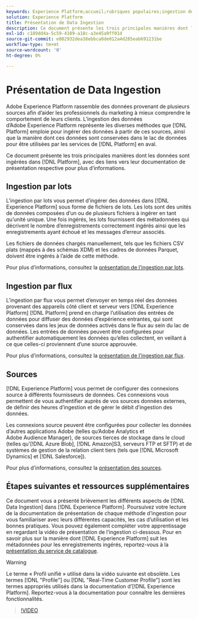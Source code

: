 ```yaml
---
keywords: Experience Platform;accueil;rubriques populaires;ingestion des données;emplacement des données;Emplacement Des Données;Gestion des données;gestion des données;Traçabilité;traçabilité;lot;Lot;données ingérées
solution: Experience Platform
title: Présentation de Data Ingestion
description: Ce document présente les trois principales manières dont les données sont ingérées dans Platform, avec des liens vers leur documentation de présentation respectives pour plus d’informations.
exl-id: c189dd4a-5c59-4189-a18c-a3e45a9ff01d
source-git-commit: e802932dea38ebbca8de012a4d285eab691231be
workflow-type: tm+mt
source-wordcount: '0'
ht-degree: 0%

---
```


# Présentation de Data Ingestion

Adobe Experience Platform rassemble des données provenant de plusieurs sources afin d’aider les professionnels du marketing à mieux comprendre le comportement de leurs clients. L’ingestion des données d’Adobe Experience Platform représente les diverses méthodes que [!DNL Platform] emploie pour ingérer des données à partir de ces sources, ainsi que la manière dont ces données sont conservées dans le lac de données pour être utilisées par les services de [!DNL Platform] en aval.

Ce document présente les trois principales manières dont les données sont ingérées dans [!DNL Platform], avec des liens vers leur documentation de présentation respective pour plus dʼinformations.

## Ingestion par lots

Lʼingestion par lots vous permet dʼingérer des données dans [!DNL Experience Platform] sous forme de fichiers de lots. Les lots sont des unités de données composées d’un ou de plusieurs fichiers à ingérer en tant qu’unité unique. Une fois ingérés, les lots fournissent des métadonnées qui décrivent le nombre d’enregistrements correctement ingérés ainsi que les enregistrements ayant échoué et les messages d’erreur associés.

Les fichiers de données chargés manuellement, tels que les fichiers CSV plats (mappés à des schémas XDM) et les cadres de données Parquet, doivent être ingérés à l’aide de cette méthode.

Pour plus d’informations, consultez la [présentation de l’ingestion par lots](./batch-ingestion/overview.md).

## Ingestion par flux

Lʼingestion par flux vous permet dʼenvoyer en temps réel des données provenant des appareils côté client et serveur vers [!DNL Experience Platform] [!DNL Platform] prend en charge l’utilisation des entrées de données pour diffuser des données d’expérience entrantes, qui sont conservées dans les jeux de données activés dans le flux au sein du lac de données. Les entrées de données peuvent être configurées pour authentifier automatiquement les données qu’elles collectent, en veillant à ce que celles-ci proviennent d’une source approuvée.

Pour plus d’informations, consultez la [présentation de l’ingestion par flux](./streaming-ingestion/overview.md).

## Sources

[!DNL Experience Platform] vous permet de configurer des connexions source à différents fournisseurs de données. Ces connexions vous permettent de vous authentifier auprès de vos sources données externes, de définir des heures d’ingestion et de gérer le débit d’ingestion des données.

Les connexions source peuvent être configurées pour collecter les données dʼautres applications Adobe (telles quʼAdobe Analytics et Adobe Audience Manager), de sources tierces de stockage dans le cloud (telles quʼ[!DNL Azure Blob], [!DNL Amazon]S3, serveurs FTP et SFTP) et de systèmes de gestion de la relation client tiers (tels que [!DNL Microsoft Dynamics] et [!DNL Salesforce]).

Pour plus d’informations, consultez la [présentation des sources](../sources/home.md).

## Étapes suivantes et ressources supplémentaires

Ce document vous a présenté brièvement les différents aspects de [!DNL Data Ingestion] dans [!DNL Experience Platform]. Poursuivez votre lecture de la documentation de présentation de chaque méthode d’ingestion pour vous familiariser avec leurs différentes capacités, les cas d’utilisation et les bonnes pratiques. Vous pouvez également compléter votre apprentissage en regardant la vidéo de présentation de lʼingestion ci-dessous. Pour en savoir plus sur la manière dont [!DNL Experience Platform] suit les métadonnées pour les enregistrements ingérés, reportez-vous à la [présentation du service de catalogue](../catalog/home.md).

>[!WARNING]
>
>Le terme « Profil unifié » utilisé dans la vidéo suivante est obsolète. Les termes [!DNL "Profile"] ou [!DNL "Real-Time Customer Profile"] sont les termes appropriés utilisés dans la documentation dʼ[!DNL Experience Platform]. Reportez-vous à la documentation pour connaître les dernières fonctionnalités.

>[!VIDEO](https://video.tv.adobe.com/v/27106?quality=12&learn=on)
